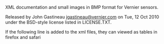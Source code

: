 XML documentation and small images in BMP format for Vernier sensors.

Released by John Gastineau <jgastineau@vernier.com> on Tue, 12 Oct 2010 under the BSD-style license listed in LICENSE.TXT.

If the following line is added to the xml files, they can viewed as tables in firefox and safari
    <?xml-stylesheet type="text/xsl" href="sensormap-table.xslt"?>